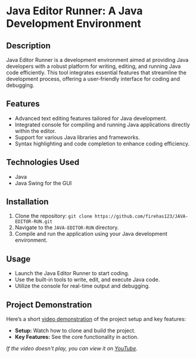 # Java Editor Runner: A Java Development Environment

## Description
Java Editor Runner is a development environment aimed at providing Java developers with a robust platform for writing, editing, and running Java code efficiently. This tool integrates essential features that streamline the development process, offering a user-friendly interface for coding and debugging.

## Features
- Advanced text editing features tailored for Java development.
- Integrated console for compiling and running Java applications directly within the editor.
- Support for various Java libraries and frameworks.
- Syntax highlighting and code completion to enhance coding efficiency.

## Technologies Used
- Java
- Java Swing for the GUI

## Installation
1. Clone the repository: `git clone https://github.com/firehas123/JAVA-EDITOR-RUN.git`
2. Navigate to the `JAVA-EDITOR-RUN` directory.
3. Compile and run the application using your Java development environment.

## Usage
- Launch the Java Editor Runner to start coding.
- Use the built-in tools to write, edit, and execute Java code.
- Utilize the console for real-time output and debugging.

## Project Demonstration
Here’s a short [video demonstration](media/demo.mp4) of the project setup and key features:
- **Setup:** Watch how to clone and build the project.
- **Key Features:** See the core functionality in action.

*If the video doesn't play, you can view it on [YouTube](https://youtu.be/mkjdhJLrhwY).*

